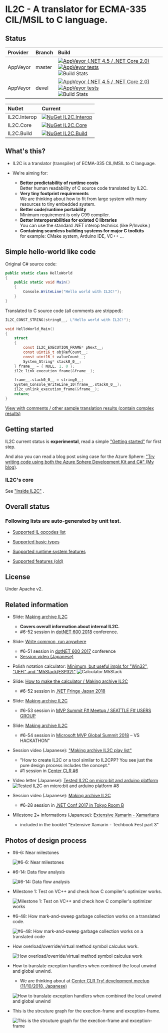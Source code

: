 # IL2C - A translator for ECMA-335 CIL/MSIL to C language.

## Status

|Provider|Branch|Build|
|:--|:--|:--|
|AppVeyor|master|[![AppVeyor (.NET 4.5 / .NET Core 2.0)](https://ci.appveyor.com/api/projects/status/bwqk4p8x05vckl0x/branch/master?svg=true)](https://ci.appveyor.com/project/kekyo/il2c/branch/master) [![AppVeyor tests](https://img.shields.io/appveyor/tests/kekyo/il2c/master.svg)](https://ci.appveyor.com/project/kekyo/il2c/branch/master/tests)<br>![Build Stats](https://buildstats.info/appveyor/chart/kekyo/il2c?branch=master&includeBuildsFromPullRequest=false)|
|AppVeyor|devel|[![AppVeyor (.NET 4.5 / .NET Core 2.0)](https://ci.appveyor.com/api/projects/status/bwqk4p8x05vckl0x/branch/devel?svg=true)](https://ci.appveyor.com/project/kekyo/il2c/branch/devel) [![AppVeyor tests](https://img.shields.io/appveyor/tests/kekyo/il2c/devel.svg)](https://ci.appveyor.com/project/kekyo/il2c/branch/devel/tests)<br>![Build Stats](https://buildstats.info/appveyor/chart/kekyo/il2c?branch=devel&includeBuildsFromPullRequest=false)|

| NuGet | Current |
|:---|:---|
| IL2C.Interop | [![NuGet IL2C.Interop](https://img.shields.io/nuget/v/IL2C.Interop.svg?style=flat)](https://www.nuget.org/packages/IL2C.Interop) 
| IL2C.Core | [![NuGet IL2C.Core](https://img.shields.io/nuget/v/IL2C.Core.svg?style=flat)](https://www.nuget.org/packages/IL2C.Core) 
| IL2C.Build | [![NuGet IL2C.Build](https://img.shields.io/nuget/v/IL2C.Build.svg?style=flat)](https://www.nuget.org/packages/IL2C.Build) 

## What's this?

* IL2C is a translator (transpiler) of ECMA-335 CIL/MSIL to C language.

* We're aiming for:
  * **Better predictability of runtime costs**  
  Better human readability of C source code translated by IL2C.
  * **Very tiny footprint requirements**  
  We are thinking about how to fit from large system with many resources to tiny embedded system.
  * **Better code/runtime portability**  
  Minimum requirement is only C99 compiler.
  * **Better interoperabilities for existed C libraries**  
  You can use the standard .NET interop technics (like P/Invoke.)
  * **Containing seamless building systems for major C toolkits**  
  for example: CMake system, Arduino IDE, VC++ ...

## Simple hello-world like code

Original C# source code:

```csharp
public static class HelloWorld
{
    public static void Main()
    {
        Console.WriteLine("Hello world with IL2C!");
    }
}
```

Translated to C source code (all comments are stripped):

```c
IL2C_CONST_STRING(string0__, L"Hello world with IL2C!");

void HelloWorld_Main()
{
    struct
    {
        const IL2C_EXECUTION_FRAME* pNext__;
        const uint16_t objRefCount__;
        const uint16_t valueCount__;
        System_String* stack0_0__;
    } frame__ = { NULL, 1, 0 };
    il2c_link_execution_frame(&frame__);

    frame__.stack0_0__ = string0__;
    System_Console_WriteLine_10(frame__.stack0_0__);
    il2c_unlink_execution_frame(&frame__);
    return;
}
```

[View with comments / other sample translation results (contain complex results)](docs/sample-translation-results.md)

## Getting started

IL2C current status is **experimental**, read a simple ["Getting started"](docs/getting-started.md) for first step.

And also you can read a blog post using case for the Azure Sphere: ["Try writing code using both the Azure Sphere Development Kit and C#" (My blog)](https://www.kekyo.net/2019/01/04/6917).

### IL2C's core

See ["Inside IL2C"](docs/inside.md) .

## Overall status

### Following lists are auto-generated by unit test.

* [Supported IL opcodes list](docs/supported-opcodes.md)

* [Supported basic types](docs/supported-basic-types.md)

* [Supported runtime system features](docs/supported-runtime-system-features.md)

* [Supported features (old)](docs/supported-features.md)

## License

Under Apache v2.

## Related information

* Slide: [Making archive IL2C](https://www.slideshare.net/kekyo/making-archive-il2c-655-dotnet600-2018)

  * **Covers overall information about internal IL2C.**
  * #6-52 session in [dotNET 600 2018](https://centerclr.connpass.com/event/101479/) conference.

* Slide: [Write common, run anywhere](https://www.slideshare.net/kekyo/write-common-run-anywhere)
  * #6-51 session in [dotNET 600 2017](https://centerclr.connpass.com/event/71414/)
 conference
  * [Session video (Japanese)](http://bit.ly/2DiaoKZ)
  
* Polish notation calculator:  [Minimum, but useful impls for "Win32", "UEFI" and "M5Stack(ESP32)"](samples/Calculator)
  ![Calculator.M5Stack](images/Calculator.M5Stack.jpg)

* Slide: [How to make the calculator / Making archive IL2C](https://www.slideshare.net/kekyo/how-to-make-the-calculator)
  * #6-52 session in [.NET Fringe Japan 2018](https://dotnetfringe-japan.connpass.com/event/74536/)

* Slide: [Making archive IL2C](https://www.slideshare.net/kekyo/mvp-summit-f-meetup-making-archive-il2c-653)
  * #6-53 session in [MVP Summit F# Meetup / SEATTLE F# USERS GROUP](https://www.meetup.com/en-US/FSharpSeattle/events/247905452/)

* Slide: [Making archive IL2C](https://www.slideshare.net/kekyo/making-archive-il2c-654-at-mvp-summit-2018-vs-hackathon)
  * #6-54 session in [Microsoft MVP Global Summit 2018](https://mvp.microsoft.com/en-us/Summit/Agenda)
 – VS HACKATHON"

* Session video (Japanese): ["Making archive IL2C play list"](http://bit.ly/2xtu4MH)
  * "How to create IL2C or a tool similar to IL2CPP? You see just the pure design process includes the concept."
  * #1 session in [Center CLR #6](https://centerclr.connpass.com/)

* Video letter (Japanese): [Tested IL2C on micro:bit and arduino platform](http://bit.ly/2xGFo9J)
  ![Tested IL2C on micro:bit and arduino platform #8](images/microbit.jpg)

* Session video (Japanese): [Making archive IL2C](http://bit.ly/2hI1jTb)
  * #6-28 session in [.NET Conf 2017 in Tokyo Room B](https://csugjp.connpass.com/event/66004/)

* Milestone 2+ informations (Japanese): [Extensive Xamarin - Xamaritans](http://bit.ly/2ycNVzW)
  * included in the booklet "Extensive Xamarin - Techbook Fest part 3"

## Photos of design process

* #6-6: Near milestones

  ![#6-6: Near milestones](images/IMG_20170917_194810.jpg)

* #6-14: Data flow analysis

  ![#6-14: Data flow analysis](images/IMG_20170926_225355.jpg)

* Milestone 1: Test on VC++ and check how C compiler's optimizer works.

  ![Milestone 1: Test on VC++ and check how C compiler's optimizer works](images/il2c1.png)

* #6-48: How mark-and-sweep garbage collection works on a translated code.

  ![#6-48: How mark-and-sweep garbage collection works on a translated code](images/IMG_20171130_200549.jpg)

* How overload/override/virtual method symbol calculus work.

  ![How overload/override/virtual method symbol calculus work](images/IMG_20181028_165314.jpg)
  
* How to translate exception handlers when combined the local unwind and global unwind.
  * We are thinking about at [Center CLR Try! development meetup (11/10/2018, Japanese)](https://centerclr.connpass.com/event/107981/)

  ![How to translate exception handlers when combined the local unwind and global unwind](images/IMG_20181110_181756.jpg)
    
* This is the strcuture graph for the exection-frame and exception-frame.

  ![This is the strcuture graph for the exection-frame and exception-frame](images/IMG_20181112_120412.jpg)
